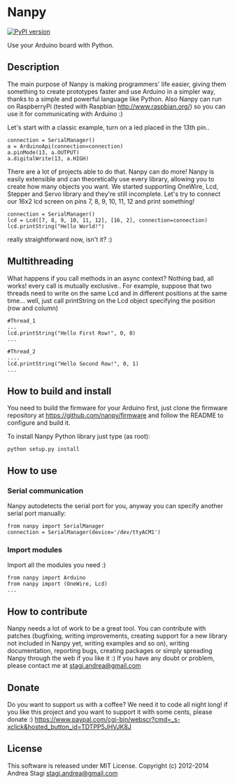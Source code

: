 Nanpy
=====

[![PyPI version](https://badge.fury.io/py/nanpy.svg)](http://badge.fury.io/py/nanpy)

Use your Arduino board with Python.

Description
-----------
The main purpose of Nanpy is making programmers' life easier, giving them something to create prototypes faster and use Arduino in a simpler way, thanks to a simple and powerful language like Python. Also Nanpy can run on RaspberryPi (tested with Raspbian http://www.raspbian.org/) so you can use it for communicating with Arduino :)

Let's start with a classic example, turn on a led placed in the 13th pin..

	connection = SerialManager()
	a = ArduinoApi(connection=connection)
	a.pinMode(13, a.OUTPUT)
	a.digitalWrite(13, a.HIGH)

There are a lot of projects able to do that. Nanpy can do more! 
Nanpy is easily extensible and can theoretically use every library, allowing you to create how many objects you want.
We started supporting OneWire, Lcd, Stepper and Servo library and they're still incomplete.
Let's try to connect our 16x2 lcd screen on pins 7, 8, 9, 10, 11, 12 and print something!

	connection = SerialManager()
	lcd = Lcd([7, 8, 9, 10, 11, 12], [16, 2], connection=connection)
	lcd.printString("Hello World!")

really straightforward now, isn't it? :)

Multithreading
--------------
What happens if you call methods in an async context? Nothing bad, all works! every call is mutually exclusive.. For example, suppose that two threads need to write on the same Lcd and in different positions at the same time... well, just call printString on the Lcd object specifying the position (row and column)

	#Thread_1
	...
	lcd.printString("Hello First Row!", 0, 0)
	...
	
	#Thread_2
	....
	lcd.printString("Hello Second Row!", 0, 1)
	...

How to build and install
------------------------
You need to build the firmware for your Arduino first, just clone the firmware repository at https://github.com/nanpy/firmware and follow the README to configure and build it.

To install Nanpy Python library just type (as root):

	python setup.py install

How to use
----------
### Serial communication

Nanpy autodetects the serial port for you, anyway you can specify another serial port manually:

	from nanpy import SerialManager
	connection = SerialManager(device='/dev/ttyACM1')

### Import modules

Import all the modules you need :)

	from nanpy import Arduino
	from nanpy import (OneWire, Lcd)
	...

How to contribute
-----------------
Nanpy needs a lot of work to be a great tool. You can contribute with patches (bugfixing, writing improvements, creating support for a new library not included in Nanpy yet, writing examples and so on), writing documentation, reporting bugs, creating packages or simply spreading Nanpy through the web if you like it :) If you have any doubt or problem, please contact me at <stagi.andrea@gmail.com>

Donate
------
Do you want to support us with a coffee? We need it to code all night long! if you like this project and you want to support it with some cents, please donate :) https://www.paypal.com/cgi-bin/webscr?cmd=_s-xclick&hosted_button_id=TDTPP5JHVJK8J

License
-------
This software is released under MIT License. Copyright (c) 2012-2014 Andrea Stagi <stagi.andrea@gmail.com>

